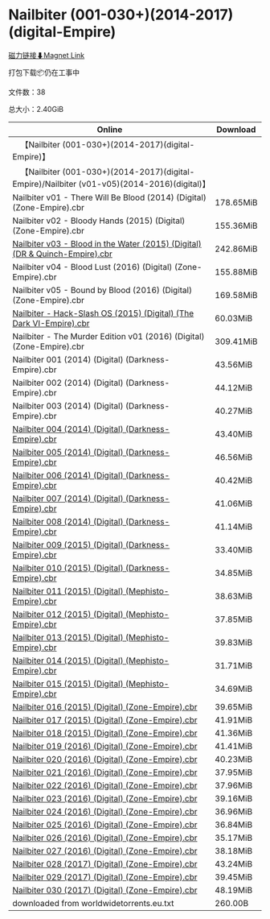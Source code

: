 # Nailbiter (001-030+)(2014-2017)(digital-Empire)

[磁力链接⬇Magnet Link](magnet:?xt=urn:btih:7ed27ea9d7d08332c281a59d88ae832725e528cf&dn=Nailbiter%20%28001-030%2B%29%282014-2017%29%28digital-Empire%29)

打包下载📦仍在工事中

文件数：38

总大小：2.40GiB

Online | Download
--- | ---
&emsp;【Nailbiter (001-030+)(2014-2017)(digital-Empire)】 | 
&emsp;【Nailbiter (001-030+)(2014-2017)(digital-Empire)/Nailbiter (v01-v05)(2014-2016)(digital)】 | 
Nailbiter v01 - There Will Be Blood (2014) (Digital) (Zone-Empire).cbr | 178.65MiB
Nailbiter v02 - Bloody Hands (2015) (Digital) (Zone-Empire).cbr | 155.36MiB
[Nailbiter v03 - Blood in the Water (2015) (Digital) (DR & Quinch-Empire).cbr](https://github.com/alicewish/markdown/blob/master/comic/Nailbiter-v03-Blood-in-Water-2015-Digital-DR-Quinch-Empire-cbr.md) | 242.86MiB
Nailbiter v04 - Blood Lust (2016) (Digital) (Zone-Empire).cbr | 155.88MiB
Nailbiter v05 - Bound by Blood (2016) (Digital) (Zone-Empire).cbr | 169.58MiB
[Nailbiter - Hack-Slash OS (2015) (Digital) (The Dark VI-Empire).cbr](https://github.com/alicewish/markdown/blob/master/comic/Nailbiter-Hack-Slash-OS-2015-Digital-Dark-VI-Empire-cbr.md) | 60.03MiB
Nailbiter - The Murder Edition v01 (2016) (Digital) (Zone-Empire).cbr | 309.41MiB
Nailbiter 001 (2014) (Digital) (Darkness-Empire).cbr | 43.56MiB
Nailbiter 002 (2014) (Digital) (Darkness-Empire).cbr | 44.12MiB
Nailbiter 003 (2014) (Digital) (Darkness-Empire).cbr | 40.27MiB
[Nailbiter 004 (2014) (Digital) (Darkness-Empire).cbr](https://github.com/alicewish/markdown/blob/master/comic/Nailbiter-004-2014-Digital-Darkness-Empire-cbr.md) | 43.40MiB
[Nailbiter 005 (2014) (Digital) (Darkness-Empire).cbr](https://github.com/alicewish/markdown/blob/master/comic/Nailbiter-005-2014-Digital-Darkness-Empire-cbr.md) | 46.56MiB
[Nailbiter 006 (2014) (Digital) (Darkness-Empire).cbr](https://github.com/alicewish/markdown/blob/master/comic/Nailbiter-006-2014-Digital-Darkness-Empire-cbr.md) | 40.42MiB
[Nailbiter 007 (2014) (Digital) (Darkness-Empire).cbr](https://github.com/alicewish/markdown/blob/master/comic/Nailbiter-007-2014-Digital-Darkness-Empire-cbr.md) | 41.06MiB
[Nailbiter 008 (2014) (Digital) (Darkness-Empire).cbr](https://github.com/alicewish/markdown/blob/master/comic/Nailbiter-008-2014-Digital-Darkness-Empire-cbr.md) | 41.14MiB
[Nailbiter 009 (2015) (Digital) (Darkness-Empire).cbr](https://github.com/alicewish/markdown/blob/master/comic/Nailbiter-009-2015-Digital-Darkness-Empire-cbr.md) | 33.40MiB
[Nailbiter 010 (2015) (Digital) (Darkness-Empire).cbr](https://github.com/alicewish/markdown/blob/master/comic/Nailbiter-010-2015-Digital-Darkness-Empire-cbr.md) | 34.85MiB
[Nailbiter 011 (2015) (Digital) (Mephisto-Empire).cbr](https://github.com/alicewish/markdown/blob/master/comic/Nailbiter-011-2015-Digital-Mephisto-Empire-cbr.md) | 38.63MiB
[Nailbiter 012 (2015) (Digital) (Mephisto-Empire).cbr](https://github.com/alicewish/markdown/blob/master/comic/Nailbiter-012-2015-Digital-Mephisto-Empire-cbr.md) | 37.85MiB
[Nailbiter 013 (2015) (Digital) (Mephisto-Empire).cbr](https://github.com/alicewish/markdown/blob/master/comic/Nailbiter-013-2015-Digital-Mephisto-Empire-cbr.md) | 39.83MiB
[Nailbiter 014 (2015) (Digital) (Mephisto-Empire).cbr](https://github.com/alicewish/markdown/blob/master/comic/Nailbiter-014-2015-Digital-Mephisto-Empire-cbr.md) | 31.71MiB
[Nailbiter 015 (2015) (Digital) (Mephisto-Empire).cbr](https://github.com/alicewish/markdown/blob/master/comic/Nailbiter-015-2015-Digital-Mephisto-Empire-cbr.md) | 34.69MiB
[Nailbiter 016 (2015) (Digital) (Zone-Empire).cbr](https://github.com/alicewish/markdown/blob/master/comic/Nailbiter-016-2015-Digital-Zone-Empire-cbr.md) | 39.65MiB
[Nailbiter 017 (2015) (Digital) (Zone-Empire).cbr](https://github.com/alicewish/markdown/blob/master/comic/Nailbiter-017-2015-Digital-Zone-Empire-cbr.md) | 41.91MiB
[Nailbiter 018 (2015) (Digital) (Zone-Empire).cbr](https://github.com/alicewish/markdown/blob/master/comic/Nailbiter-018-2015-Digital-Zone-Empire-cbr.md) | 41.36MiB
[Nailbiter 019 (2016) (Digital) (Zone-Empire).cbr](https://github.com/alicewish/markdown/blob/master/comic/Nailbiter-019-2016-Digital-Zone-Empire-cbr.md) | 41.41MiB
[Nailbiter 020 (2016) (Digital) (Zone-Empire).cbr](https://github.com/alicewish/markdown/blob/master/comic/Nailbiter-020-2016-Digital-Zone-Empire-cbr.md) | 40.23MiB
[Nailbiter 021 (2016) (Digital) (Zone-Empire).cbr](https://github.com/alicewish/markdown/blob/master/comic/Nailbiter-021-2016-Digital-Zone-Empire-cbr.md) | 37.95MiB
[Nailbiter 022 (2016) (Digital) (Zone-Empire).cbr](https://github.com/alicewish/markdown/blob/master/comic/Nailbiter-022-2016-Digital-Zone-Empire-cbr.md) | 37.96MiB
[Nailbiter 023 (2016) (Digital) (Zone-Empire).cbr](https://github.com/alicewish/markdown/blob/master/comic/Nailbiter-023-2016-Digital-Zone-Empire-cbr.md) | 39.16MiB
[Nailbiter 024 (2016) (Digital) (Zone-Empire).cbr](https://github.com/alicewish/markdown/blob/master/comic/Nailbiter-024-2016-Digital-Zone-Empire-cbr.md) | 36.96MiB
[Nailbiter 025 (2016) (Digital) (Zone-Empire).cbr](https://github.com/alicewish/markdown/blob/master/comic/Nailbiter-025-2016-Digital-Zone-Empire-cbr.md) | 36.84MiB
[Nailbiter 026 (2016) (Digital) (Zone-Empire).cbr](https://github.com/alicewish/markdown/blob/master/comic/Nailbiter-026-2016-Digital-Zone-Empire-cbr.md) | 35.17MiB
[Nailbiter 027 (2016) (Digital) (Zone-Empire).cbr](https://github.com/alicewish/markdown/blob/master/comic/Nailbiter-027-2016-Digital-Zone-Empire-cbr.md) | 38.18MiB
[Nailbiter 028 (2017) (Digital) (Zone-Empire).cbr](https://github.com/alicewish/markdown/blob/master/comic/Nailbiter-028-2017-Digital-Zone-Empire-cbr.md) | 43.24MiB
[Nailbiter 029 (2017) (Digital) (Zone-Empire).cbr](https://github.com/alicewish/markdown/blob/master/comic/Nailbiter-029-2017-Digital-Zone-Empire-cbr.md) | 39.45MiB
[Nailbiter 030 (2017) (Digital) (Zone-Empire).cbr](https://github.com/alicewish/markdown/blob/master/comic/Nailbiter-030-2017-Digital-Zone-Empire-cbr.md) | 48.19MiB
downloaded from worldwidetorrents.eu.txt | 260.00B